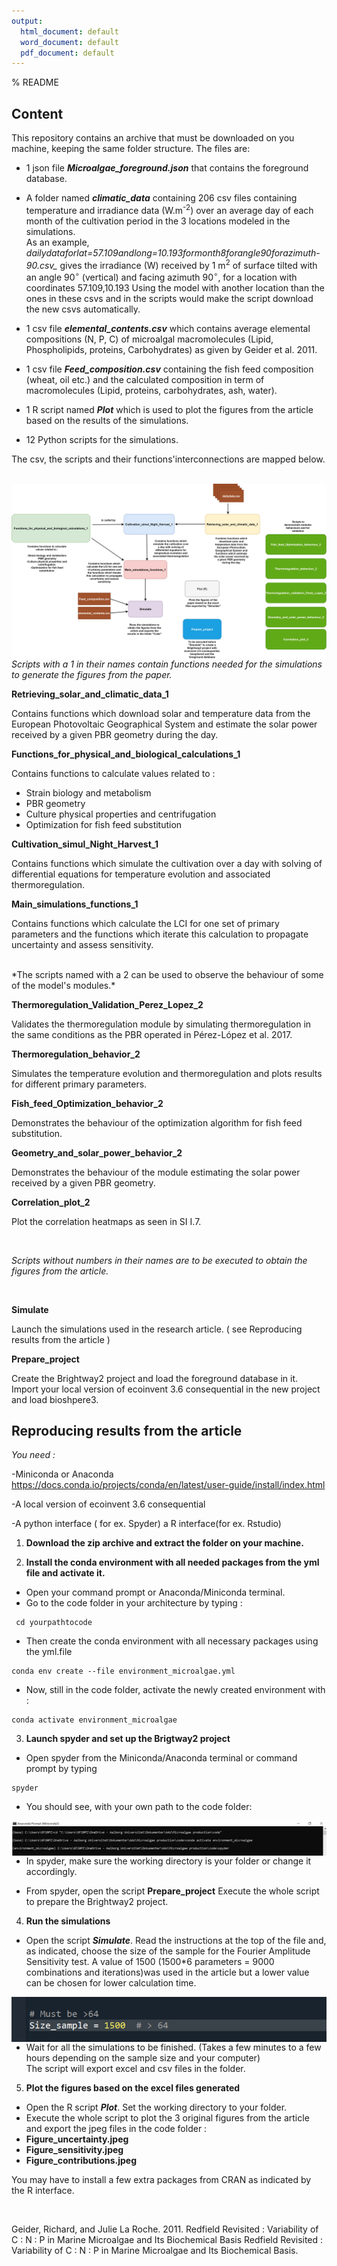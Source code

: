```yaml
---
output:
  html_document: default
  word_document: default
  pdf_document: default
---
```

% README
 

## Content

 This repository contains an archive that must be downloaded on you machine, keeping the same folder structure.
 The files are:

+ 1 json file **_Microalgae_foreground.json_** that contains the foreground database.



+ A folder named **_climatic_data_** containing 206 csv files containing temperature and irradiance data (W.m<sup>-2</sup>)  over an average day of each month of the cultivation period in the 3 locations modeled in the simulations.   
As an example,
*dailydataforlat=57.109andlong=10.193formonth8forangle90forazimuth-90.csv_*
gives the irradiance (W) received by 1 m<sup>2</sup> of surface tilted with an angle 90$^\circ$ (vertical) and facing azimuth  90$^\circ$, for a location with coordinates 57.109,10.193 
Using the model with another location than the ones in these csvs and in the scripts would make the script download the new csvs automatically.  


+ 1 csv file **_elemental_contents.csv_** which contains  average elemental compositions (N, P, C) of microalgal macromolecules (Lipid, Phospholipids, proteins, Carbohydrates) as given 
by Geider et al. 2011.  


+ 1 csv file **_Feed_composition.csv_** containing the fish feed composition (wheat, oil etc.) and the calculated composition in term of macromolecules (Lipid, proteins, carbohydrates, ash, water).  

+ 1 R script named **_Plot_** which is used to plot the figures from the article based on the results of the simulations.  


+ 12 Python scripts for the simulations.  


The csv, the scripts and their functions'interconnections are mapped below.  
<br>  


<img src="Code map.jpg"
     alt="Markdown Monster icon"
     style="float: left; margin-right: 10px;" />  
<br>  


     

*Scripts with a 1 in their names contain functions needed for the simulations to generate the figures from the paper.*
<br>

**Retrieving_solar_and_climatic_data_1** 

Contains functions which download solar and temperature data from the European Photovoltaic Geographical System and estimate the solar power received by a given PBR geometry during the day.


**Functions_for_physical_and_biological_calculations_1**

Contains functions to calculate values related to :

+ Strain biology and metabolism
+ PBR geometry
+ Culture physical properties and centrifugation
+ Optimization for fish feed substitution


**Cultivation_simul_Night_Harvest_1**

Contains functions which simulate the cultivation over a day with solving of differential equations for temperature evolution and associated thermoregulation.

**Main_simulations_functions_1**

Contains functions which calculate the LCI for one set of primary parameters and the functions which iterate this calculation to propagate uncertainty and assess sensitivity.  


<br>
*The scripts named with a 2 can be used to observe the behaviour of some of the model's modules.*  
<br>






**Thermoregulation_Validation_Perez_Lopez_2**  

Validates the thermoregulation module by simulating thermoregulation in the same conditions as the PBR operated in Pérez-López et al. 2017. 


**Thermoregulation_behavior_2**  

Simulates the temperature evolution and thermoregulation and plots results for different primary parameters.


**Fish_feed_Optimization_behavior_2**  

Demonstrates the behaviour of the optimization algorithm for fish feed substitution.

**Geometry_and_solar_power_behavior_2**  

Demonstrates the behaviour of the module estimating the solar power received by a given PBR geometry.

**Correlation_plot_2**  

Plot the correlation heatmaps as seen in SI I.7.

<br>

*Scripts without numbers in their names are to be executed to obtain the figures from the article.*  

<br>


**Simulate** 

Launch the simulations used in the research article. ( see Reproducing results from the article )

**Prepare_project** 

Create the Brightway2 project and load the foreground database in it. Import your local version of ecoinvent 3.6 consequential in the new project and load bioshpere3.
<br>

## Reproducing results from the article


*You need :*

-Miniconda or Anaconda
https://docs.conda.io/projects/conda/en/latest/user-guide/install/index.html

-A local version of ecoinvent 3.6 consequential

-A python interface ( for ex. Spyder) a R interface(for ex. Rstudio)


1. **Download the zip archive and extract the folder on your machine.**


2. **Install the conda environment with all needed packages from the yml file and activate it.**

+ Open your command prompt or Anaconda/Miniconda terminal.
+ Go to the code folder in your architecture by typing :

```
 cd yourpathtocode
```
+ Then create the conda environment with all necessary packages using the yml.file

```
conda env create --file environment_microalgae.yml
```

+ Now, still in the code folder, activate the newly created environment with :

```
conda activate environment_microalgae
```



3. **Launch spyder and set up the Brigtway2 project**



+ Open spyder from the Miniconda/Anaconda terminal or command prompt by typing

```
spyder
```

+ You should see, with your own path to the code folder:

<img src="conda window 2.jpg"
     alt="Markdown Monster icon"
     style="float: left; margin-right: 10px;" />


+ In spyder, make sure the working directory is your folder or change it accordingly.

+ From spyder, open the script **Prepare_project**
Execute the whole script to prepare the Brightway2 project.



4. **Run the simulations** 

+ Open the script **_Simulate_**.
Read the instructions at the top of the file and, as indicated, choose the size of the sample for the Fourier Amplitude Sensitivity test.
A value of 1500 (1500*6 parameters = 9000 combinations and iterations)was used in the article but a lower value can be chosen for lower calculation time.


<img src="spyder 1.png"
     alt="Markdown Monster icon"
     style="float: left; margin-right: 10px;" />
     
+ Wait for all the simulations to be finished. (Takes a few minutes to a few hours depending on the sample size and your computer)  
The script will export excel and csv files in the folder.


5. **Plot the figures based on the excel files generated**

+ Open the R script **_Plot_**. Set the working directory to your folder. 
+ Execute the whole script to plot the 3 original figures from the article and export the jpeg files in the code folder :
+ **Figure_uncertainty.jpeg**
+ **Figure_sensitivity.jpeg**
+ **Figure_contributions.jpeg**  

You may have to install a few extra packages from CRAN as indicated by the R interface.

<br>  








Geider, Richard, and Julie La Roche. 2011. Redfield Revisited : Variability of C : N : P in Marine Microalgae and Its Biochemical Basis Redfield Revisited : Variability of C : N : P in Marine Microalgae and Its Biochemical Basis.
